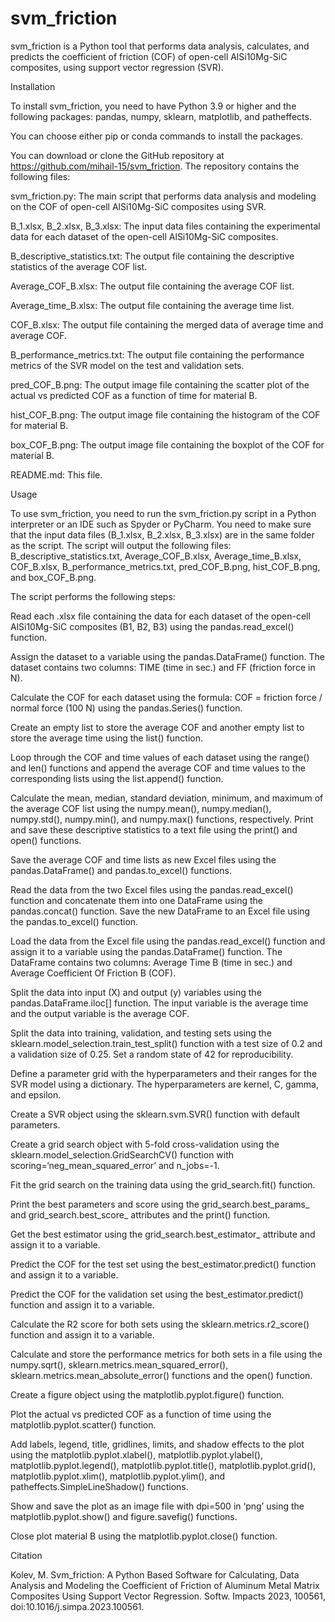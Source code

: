 # svm_friction
svm_friction is a Python tool that performs data analysis, calculates, and predicts the coefficient of friction (COF) of open-cell AlSi10Mg-SiC composites, using support vector regression (SVR).

Installation

To install svm_friction, you need to have Python 3.9 or higher and the following packages: pandas, numpy, sklearn, matplotlib, and patheffects. 

You can choose either pip or conda commands to install the packages.

You can download or clone the GitHub repository at https://github.com/mihail-15/svm_friction. The repository contains the following files:

svm_friction.py: The main script that performs data analysis and modeling on the COF of open-cell AlSi10Mg-SiC composites using SVR.

B_1.xlsx, B_2.xlsx, B_3.xlsx: The input data files containing the experimental data for each dataset of the open-cell AlSi10Mg-SiC composites.

B_descriptive_statistics.txt: The output file containing the descriptive statistics of the average COF list.

Average_COF_B.xlsx: The output file containing the average COF list.

Average_time_B.xlsx: The output file containing the average time list.

COF_B.xlsx: The output file containing the merged data of average time and average COF.

B_performance_metrics.txt: The output file containing the performance metrics of the SVR model on the test and validation sets.

pred_COF_B.png: The output image file containing the scatter plot of the actual vs predicted COF as a function of time for material B.

hist_COF_B.png: The output image file containing the histogram of the COF for material B.

box_COF_B.png: The output image file containing the boxplot of the COF for material B.

README.md: This file.

Usage

To use svm_friction, you need to run the svm_friction.py script in a Python interpreter or an IDE such as Spyder or PyCharm. You need to make sure that the input data files (B_1.xlsx, B_2.xlsx, B_3.xlsx) are in the same folder as the script. The script will output the following files: B_descriptive_statistics.txt, Average_COF_B.xlsx, Average_time_B.xlsx, COF_B.xlsx, B_performance_metrics.txt, pred_COF_B.png, hist_COF_B.png, and box_COF_B.png.

The script performs the following steps:

Read each .xlsx file containing the data for each dataset of the open-cell AlSi10Mg-SiC composites (B1, B2, B3) using the pandas.read_excel() function.

Assign the dataset to a variable using the pandas.DataFrame() function. The dataset contains two columns: TIME (time in sec.) and FF (friction force in N).

Calculate the COF for each dataset using the formula: COF = friction force / normal force (100 N) using the pandas.Series() function.

Create an empty list to store the average COF and another empty list to store the average time using the list() function.

Loop through the COF and time values of each dataset using the range() and len() functions and append the average COF and time values to the corresponding lists using the list.append() function.

Calculate the mean, median, standard deviation, minimum, and maximum of the average COF list using the numpy.mean(), numpy.median(), numpy.std(), numpy.min(), and numpy.max() functions, respectively. Print and save these descriptive statistics to a text file using the print() and open() functions.

Save the average COF and time lists as new Excel files using the pandas.DataFrame() and pandas.to_excel() functions.

Read the data from the two Excel files using the pandas.read_excel() function and concatenate them into one DataFrame using the pandas.concat() function. Save the new DataFrame to an Excel file using the pandas.to_excel() function.

Load the data from the Excel file using the pandas.read_excel() function and assign it to a variable using the pandas.DataFrame() function. The DataFrame contains two columns: Average Time B (time in sec.) and Average Coefficient Of Friction B (COF).

Split the data into input (X) and output (y) variables using the pandas.DataFrame.iloc[] function. The input variable is the average time and the output variable is the average COF.

Split the data into training, validation, and testing sets using the sklearn.model_selection.train_test_split() function with a test size of 0.2 and a validation size of 0.25. Set a random state of 42 for reproducibility.

Define a parameter grid with the hyperparameters and their ranges for the SVR model using a dictionary. The hyperparameters are kernel, C, gamma, and epsilon.

Create a SVR object using the sklearn.svm.SVR() function with default parameters.

Create a grid search object with 5-fold cross-validation using the sklearn.model_selection.GridSearchCV() function with scoring=‘neg_mean_squared_error’ and n_jobs=-1.

Fit the grid search on the training data using the grid_search.fit() function.

Print the best parameters and score using the grid_search.best_params_ and grid_search.best_score_ attributes and the print() function.

Get the best estimator using the grid_search.best_estimator_ attribute and assign it to a variable.

Predict the COF for the test set using the best_estimator.predict() function and assign it to a variable.

Predict the COF for the validation set using the best_estimator.predict() function and assign it to a variable.

Calculate the R2 score for both sets using the sklearn.metrics.r2_score() function and assign it to a variable.

Calculate and store the performance metrics for both sets in a file using the numpy.sqrt(), sklearn.metrics.mean_squared_error(), sklearn.metrics.mean_absolute_error() functions and the open() function.

Create a figure object using the matplotlib.pyplot.figure() function.

Plot the actual vs predicted COF as a function of time using the matplotlib.pyplot.scatter() function.

Add labels, legend, title, gridlines, limits, and shadow effects to the plot using the matplotlib.pyplot.xlabel(), matplotlib.pyplot.ylabel(), matplotlib.pyplot.legend(), matplotlib.pyplot.title(), matplotlib.pyplot.grid(), matplotlib.pyplot.xlim(), matplotlib.pyplot.ylim(), and patheffects.SimpleLineShadow() functions.

Show and save the plot as an image file with dpi=500 in ‘png’ using the matplotlib.pyplot.show() and figure.savefig() functions.

Close plot material B using the matplotlib.pyplot.close() function.


Citation

Kolev, M. Svm_friction: A Python Based Software for Calculating, Data Analysis and Modeling the Coefficient of Friction of Aluminum Metal Matrix Composites Using Support Vector Regression. Softw. Impacts 2023, 100561, doi:10.1016/j.simpa.2023.100561. 
